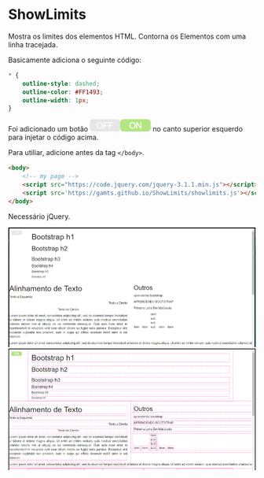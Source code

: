 # ShowLimits
Mostra os limites dos elementos HTML. Contorna os Elementos com uma linha tracejada.

Basicamente adiciona o seguinte código:
```css
* {
    outline-style: dashed;
    outline-color: #FF1493;
    outline-width: 1px;
}
``` 

Foi adicionado um botão ![botão](img/imagem3.png) no canto superior esquerdo para injetar o código acima.

Para utiliar, adicione antes da tag `</body>`.
```html
<body>
    <!-- my page -->
    <script src="https://code.jquery.com/jquery-3.1.1.min.js"></script>
    <script src='https://gamts.github.io/ShowLimits/showlimits.js'></script>
</body>
```

Necessário jQuery.


![sem contornos](img/imagem1.PNG)
![com contornos](img/imagem2.PNG)
